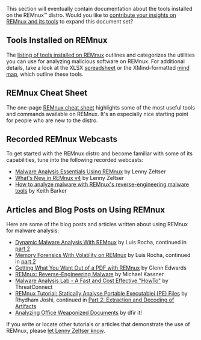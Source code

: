This section will eventually contain documentation about the tools installed on the REMnux&trade; distro. Would you like to [contribute your insights on REMnux and its tools](../expand/contribute.md) to expand this document set?

## Tools Installed on REMnux

The [listing of tools installed on REMnux](tools.md) outlines and categorizes the utilities you can use for analyzing malicious software on REMnux. For additional details, take a look at the XLSX [spreadsheet](https://REMnux.org/remnux-tools-sheet.xlsx) or the XMind-formatted [mind map](https://REMnux.org/remnux-tools-map.xmind), which outline these tools.

## REMnux Cheat Sheet

The one-page [REMnux cheat sheet](https://zeltser.com/remnux-malware-analysis-tips/) highlights some of the most useful tools and commands available on REMnux. It's an especially nice starting point for people who are new to the distro.

## Recorded REMnux Webcasts

To get started with the REMnux distro and become familiar with some of its capabilities, tune into the following recorded webcasts:

- [Malware Analysis Essentials Using REMnux](https://www.sans.org/webcasts/malware-analysis-essentials-remnux-w-lenny-zeltser-98045) by Lenny Zeltser
- [What's New in REMnux v4](https://www.youtube.com/watch?v=4LzCr9qf5_Q) by Lenny Zeltser
- [How to analyze malware with REMnux's reverse-engineering malware tools](http://searchsecurity.techtarget.com/video/How-to-analyze-malware-with-REMnuxs-reverse-engineering-malware-tools) by Keith Barker

## Articles and Blog Posts on Using REMnux

Here are some of the blog posts and articles written about using REMnux for malware analysis:

- [Dynamic Malware Analysis With REMnux](http://countuponsecurity.com/2015/01/13/dynamic-malware-analysis-with-remnux-v5-part-1/) by Luis Rocha, continued in [part 2](http://countuponsecurity.com/2015/01/21/dynamic-malware-analysis-with-remnux-v5-part-2/)
- [Memory Forensics With Volatility on REMnux](http://countuponsecurity.com/2015/03/16/memory-forensics-with-volatility-on-remnux-v5-part-1/) by Luis Rocha, continued in [part 2](http://countuponsecurity.com/2015/03/18/memory-forensics-with-volatility-on-remnux-v5-part-2/)
- [Getting What You Want Out of a PDF with REMnux](http://hiddenillusion.blogspot.com/2012/06/getting-what-you-want-out-of-pdf-with.html) by Glenn Edwards
- [REMnux: Reverse-Engineering Malware](http://www.techrepublic.com/blog/it-security/remnux-reverse-engineering-malware/) by Michael Kassner
- [Malware Analysis Lab - A Fast and Cost Effective "HowTo"](http://www.cybersquared.com/2012/06/malware-analysis-lab-a-fast-and-cost-effective-howto/) by ThreatConnect
- [REMnux Tutorial: Statically Analyse Portable Executablei (PE) Files](http://www.slideshare.net/RhydhamJoshi/remnux-tutorial1-statically-analyse-portable-executablepe-files) by Rhydham Joshi, continued in [Part 2: Extraction and Decoding of Artifacts](http://www.slideshare.net/RhydhamJoshi/remnux-tutorial2-extraction-and-decoding-of-artifacts)
- [Analyzing Office Weaponized Documents](https://dfir.it/blog/2015/06/17/analysts-handbook-analyzing-weaponized-documents/) by dfir it!

If you write or locate other tutorials or articles that demonstrate the use of REMnux, please [let Lenny Zeltser know](https://zeltser.com/contact/).
